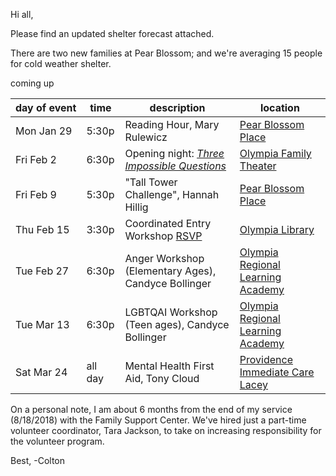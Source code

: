 Hi all,

Please find an updated shelter forecast attached.

There are two new families at Pear Blossom; and we're averaging 15 people for cold weather shelter.

coming up

day&nbsp;of&nbsp;event | time | description | location
--- | --- | --- | ---
Mon Jan 29 | 5:30p | Reading Hour, Mary Rulewicz | [Pear Blossom Place][pbp]
Fri Feb 2  | 6:30p | Opening night: *[Three Impossible Questions](http://olyft.org/3-impossible-questions/)* | [Olympia Family Theater][olf]
Fri Feb 9  | 5:30p | "Tall Tower Challenge", Hannah Hillig | [Pear Blossom Place][pbp]
Thu Feb 15 | 3:30p | Coordinated Entry Workshop [RSVP](https://docs.google.com/forms/d/e/1FAIpQLSfZrc6uvmrnuk4LXm3L0TwSOdrxjg_-hgh8Ok3dUjCvITgeGw/viewform?usp=sf_link) | [Olympia Library][lib]
Tue Feb 27 | 6:30p | Anger Workshop (Elementary Ages), Candyce Bollinger | [Olympia Regional Learning Academy][orla]
Tue Mar 13 | 6:30p | LGBTQAI Workshop (Teen ages), Candyce Bollinger | [Olympia Regional Learning Academy][orla]
Sat Mar 24 | all day | Mental Health First Aid, Tony Cloud | [Providence Immediate Care Lacey][prov]

On a personal note, I am about 6 months from the end of my service (8/18/2018) with the Family Support Center. We've hired just a part-time volunteer coordinator, Tara Jackson, to take on increasing responsibility for the volunteer program.

Best,
-Colton

[pbp]: https://www.google.com/maps/place/Pear+Blossom+Place/@47.0423792,-122.8932699,17z/data=!3m1!4b1!4m5!3m4!1s0x549174e1d548747f:0x4e89b380a6ff5f9e!8m2!3d47.0423792!4d-122.8910812
[fsc]: https://www.google.com/maps/place/Family+Support+Center/@47.0459107,-122.9042318,17z/data=!3m1!4b1!4m5!3m4!1s0x5491751bc115f4a1:0xa72d6746d527f48e!8m2!3d47.0459107!4d-122.9020431
[lib]: https://www.google.com/maps/place/Olympia+Timberland+Library/@47.0412387,-122.9002976,17z/data=!3m1!4b1!4m5!3m4!1s0x5491751d90a12da9:0x8a9f18ea3ed43d65!8m2!3d47.0412387!4d-122.8981089
[orla]: https://www.google.com/maps/place/Olympia+Regional+Learning+Academy/@47.0371244,-122.8701067,17z/data=!3m1!4b1!4m5!3m4!1s0x0:0x1b81b1e5ac518517!8m2!3d47.0371244!4d-122.867918
[prov]: https://www.google.com/maps/place/Providence+Immediate+Care+Lacey/@47.0042043,-122.8241121,17z/data=!3m1!4b1!4m5!3m4!1s0x0:0xc227b5a1b7897759!8m2!3d47.0042043!4d-122.8219234
[olf]: https://www.google.com/maps/place/Olympia+Family+Theater/@47.0455796,-122.8949079,15z/data=!4m5!3m4!1s0x0:0xf516848f82fe4804!8m2!3d47.0455796!4d-122.8949079?sa=X&ved=0ahUKEwjZp-fVqOrYAhVX6mMKHecpBCAQ_BIIfDAN
